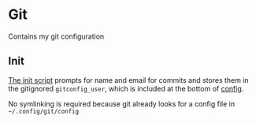 # Git

Contains my git configuration

## Init

[The init script](init.sh) prompts for name and email for commits and stores
them in the gitignored `gitconfig_user`, which is included at the bottom of
[config](config).

No symlinking is required because git already looks for a config file in
`~/.config/git/config`
